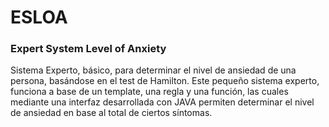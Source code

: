 # ESLOA
### Expert System Level of Anxiety

Sistema Experto, básico, para determinar el nivel de ansiedad de una persona, basándose en el test de Hamilton. Este pequeño sistema experto, funciona a base de un template, una regla y una función, las cuales mediante una interfaz desarrollada con JAVA permiten determinar el nivel de ansiedad en base al total de ciertos síntomas.
